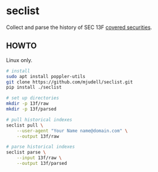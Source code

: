 # seclist

Collect and parse the history of SEC 13F [covered securities](https://www.sec.gov/divisions/investment/13flists.htm). 

## HOWTO

Linux only.

```bash
# install
sudo apt install poppler-utils
git clone https://github.com/mjudell/seclist.git
pip install ./seclist

# set up directories
mkdir -p 13f/raw
mkdir -p 13f/parsed

# pull historical indexes
seclist pull \
    --user-agent "Your Name name@domain.com" \
    --output 13f/raw

# parse historical indexes
seclist parse \
    --input 13f/raw \
    --output 13f/parsed
```
